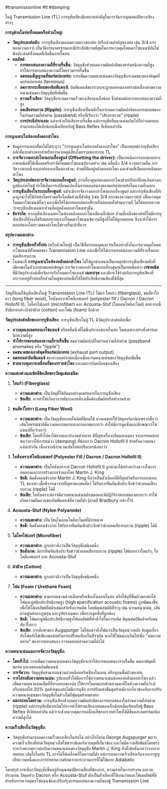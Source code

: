 #transmissionline #tl #damping

ในตู้ Transmission Line (TL) การบุซับเสียงมีบทบาทสำคัญในการจัดการคุณสมบัติทางเสียงต่างๆ

**การบุด้านในท่อทั้งหมดหรือส่วนใหญ่:**

- **วัตถุประสงค์หลัก:** การบุซับเสียงตลอดความยาวของท่อ (หรือส่วนสำคัญของท่อ เช่น 3/4 แรกของความยาว) เป็นวิธีการมาตรฐานและมีประสิทธิภาพที่สุดในการควบคุมโหมดเรโซแนนซ์อันไม่พึงประสงค์ทั้งหมดที่เกิดขึ้นภายในท่อ
- **ผลลัพธ์:**
    - **การตอบสนองความถี่ที่ราบรื่นขึ้น:** วัสดุบุซับช่วยลดความผิดปกติของฮาร์มอนิกความถี่สูง ทำให้การตอบสนองความถี่โดยรวมราบรื่นขึ้น
    - **ลดทอนสัญญาณที่พอร์ตปลายท่อ:** การเพิ่มความหนาแน่นของวัสดุบุซับจะลดขนาดเอาต์พุตที่พอร์ตปลายท่อ (terminus)
    - **ลดการกระเพื่อมของอิมพีแดนซ์:** อิมพีแดนซ์ของระบบจะถูกลดทอนลงอย่างต่อเนื่องตามความหนาแน่นของวัสดุบุซับที่เพิ่มขึ้น
    - **ความเร็วเสียง:** วัสดุบุซับจะลดความเร็วของเสียงลงเล็กน้อย ซึ่งส่งผลต่อการตอบสนองความถี่สูง
    - **ลดเสียงรบกวน (Ripple):** การบุซับเสียงเป็นหลักในการลดความผิดปกติของการตอบสนองในย่านความถี่ส่งผ่าน (passband) หรือที่เรียกว่า "เสียงรบกวน" (ripple)
    - **การประนีประนอม:** แม้จะช่วยให้เสียงราบรื่นขึ้น แต่การบุซับที่หนาแน่นเกินไปก็อาจลดทอนย่านเบสลงได้เล็กน้อยเมื่อเทียบกับตู้ Bass Reflex ที่เทียบเท่ากัน

**การบุเฉพาะในห้องหลังดอกลำโพง:**

- ข้อมูลจากแหล่งที่มาไม่ได้ระบุว่า "การบุเฉพาะในห้องหลังดอกลำโพง" เป็นกลยุทธ์การบุซับเสียงหลักที่แยกต่างหากสำหรับการควบคุมเสียงโดยรวมของระบบ TL
- **การจัดวางดอกลำโพงแบบเยื้องศูนย์ (Offsetting the driver):** เป็นเทคนิคการออกแบบทางเรขาคณิตที่ใช้เพื่อลดหรือกำจัดโหมดเรโซแนนซ์บางอย่าง เช่น คลื่นนิ่ง 3/4 ความยาวคลื่น การจัดวางแบบนี้จะแบ่งท่อออกเป็นสองส่วน: ส่วนที่ปิดอยู่หลังดอกลำโพง และส่วนที่เปิดออกหลังดอกลำโพง
- **วัตถุประสงค์ของการจัดวางแบบเยื้องศูนย์:** การเยื้องศูนย์ของดอกลำโพงช่วยปรับเปลี่ยนเส้นทางอะคูสติกภายในตู้ ทำให้เกิดการเปลี่ยนแปลงในการตอบสนองของพอร์ตปลายท่อในความถี่เฉพาะ
- **การบุซับเสียงในระบบเยื้องศูนย์:** แม้จะมีการจัดวางดอกลำโพงแบบเยื้องศูนย์ แต่การบุซับเสียงก็ยังคงถูกนำไปใช้กับท่อโดยรวมหรือในสัดส่วนที่สำคัญ (เช่น 3/4 แรกของความยาวท่อ) เพื่อควบคุมโหมดเรโซแนนซ์อื่นๆ และเพื่อให้ได้การตอบสนองที่ราบรื่นตลอดทั้งย่านความถี่ ไม่ได้หมายความว่าจะบุซับเสียงเฉพาะส่วนที่อยู่หลังดอกลำโพงเท่านั้น
- **ข้อจำกัด:** หากบุซับเสียงเฉพาะในห้องหลังดอกลำโพงเพียงเล็กน้อย ส่วนที่เหลือของท่อที่ไม่มีการบุซับเสียงก็ยังคงได้รับผลกระทบจากโหมดเรโซแนนซ์ความถี่สูงที่ไม่ได้ถูกลดทอน ซึ่งจะทำให้การตอบสนองโดยรวมของลำโพงไม่ราบรื่นเท่าที่ควร

**สรุปความแตกต่าง:**

- **การบุซับเสียงทั่วทั้งท่อ** (หรือส่วนใหญ่) เป็นวิธีที่ครอบคลุมและจำเป็นอย่างยิ่งในการควบคุมโหมดเรโซแนนซ์ทั้งหมดของ Transmission Line และเพื่อให้ได้การตอบสนองความถี่ที่ราบรื่นและลดเสียงรบกวน
- ในขณะที่ **การบุเฉพาะในห้องหลังดอกลำโพง** ไม่ได้ถูกนำเสนอเป็นกลยุทธ์การบุซับเสียงหลักที่เพียงพอในตัวเองตามแหล่งข้อมูล การจัดวางดอกลำโพงแบบเยื้องศูนย์เป็นเทคนิคทาง **เรขาคณิต** ที่มีวัตถุประสงค์เพื่อจัดการกับโหมดเรโซแนนซ์ **เฉพาะจุด** และมักจะใช้ร่วมกับการบุซับเสียงที่กระจายอยู่ทั่วท่อหรือส่วนใหญ่ของท่อเพื่อให้ได้ประสิทธิภาพเสียงที่ดีที่สุด

---

วัสดุที่นิยมใช้บุซับเสียงในตู้ Transmission Line (TL) ได้แก่ ใยแก้ว (fiberglass), ขนสัตว์ใยยาว (long fiber wool), ใยสังเคราะห์โพลีเอสเตอร์ (polyester fill / Dacron / Dacron Hollofil II), ไมโครไฟเบอร์ (microfiber) และ Acousta-Stuf (ไนลอนโพลีอะไมด์) นอกจากนี้ ยังมีการกล่าวถึงผ้าฝ้าย (cotton) และโฟม (foam) อีกด้วย

**วัตถุประสงค์หลักของการบุซับเสียง:** การบุซับเสียงในตู้ TL มีวัตถุประสงค์หลักเพื่อ:

- **ควบคุมและลดทอนเรโซแนนซ์** หรือคลื่นนิ่งที่ไม่พึงประสงค์ภายในท่อ โดยเฉพาะอย่างยิ่งฮาร์มอนิกความถี่สูง
- **ทำให้การตอบสนองความถี่ราบรื่นขึ้น** ลดความผิดปกติในย่านความถี่ส่งผ่าน (passband anomalies หรือ "ripple")
- **ลดขนาดของเอาต์พุตที่พอร์ตปลายท่อ** (exhaust port output)
- **ลดทอนค่าอิมพีแดนซ์** ของระบบอย่างต่อเนื่องเมื่อความหนาแน่นของวัสดุบุซับเพิ่มขึ้น
- **ช่วยควบคุมการเคลื่อนที่ของกรวยลำโพง** และลดการบิดเบือนของเสียง

**ความแตกต่างและข้อดีข้อเสียของวัสดุแต่ละชนิด:**

1. **ใยแก้ว (Fiberglass)**
    
    - **ความแตกต่าง:** เป็นวัสดุที่ใช้กันมาอย่างแพร่หลายในการบุซับเสียง
    - **ข้อเสีย:** อาจทำให้เกิดอาการคันระคายเคืองเมื่อต้องสัมผัสหรือทำงานด้วย
2. **ขนสัตว์ใยยาว (Long Fiber Wool)**
    
    - **ความแตกต่าง:** เป็นวัสดุบุซับแบบดั้งเดิมที่นิยมใช้ บางคนชอบใช้วัสดุออร์แกนิกเพราะเชื่อว่าเส้นใยธรรมชาติมีความหลากหลายทางกายภาพมากกว่า ทำให้มีการดูดซับและลักษณะเรโซแนนซ์ที่กว้างกว่า
    - **ข้อเสีย:** โดยทั่วไปหาได้ยากและทำงานด้วยยาก มีปัญหาเรื่องกลิ่นและแมลง จากการทดสอบพบว่าอาจให้การหน่วง (damping) ที่น้อยกว่า Dacron Hollofil II สำหรับความหนาแน่นเท่ากัน เนื่องจากมีจำนวนเส้นใยต่อปริมาตรน้อยกว่า
3. **ใยสังเคราะห์โพลีเอสเตอร์ (Polyester Fill / Dacron / Dacron Hollofil II)**
    
    - **ความแตกต่าง:** เป็นใยสังเคราะห์ Dacron Hollofil II ถูกนำมาใช้อย่างกว้างขวางในการทดลองและการสร้างแบบจำลองโดย Martin J. King
    - **ข้อดี:** ติดตั้งค่อนข้างง่าย Martin J. King ถือว่าเป็นตัวเลือกที่ดีที่สุดสำหรับการออกแบบ TL ของเขา เมื่อพิจารณาจากปัญหาของขนสัตว์ ได้รับการยืนยันเชิงประจักษ์ว่าช่วยลดเสียงรบกวน (ripple) ได้ดี
    - **ข้อเสีย:** ใยสังเคราะห์อาจมีความหนาแน่นสม่ำเสมอและมีปฏิกิริยาตอบสนองมากกว่า ทำให้เกิดความผันผวนของอิมพีแดนซ์ที่ความถี่ต่ำ (ตามที่ Bradbury กล่าวไว้)
4. **Acousta-Stuf (Nylon Polyamide)**
    
    - **ความแตกต่าง:** เป็นวัสดุไนลอนโพลีอะไมด์ที่มีจำหน่าย
    - **ข้อดี:** ติดตั้งค่อนข้างง่าย ได้รับการยืนยันเชิงประจักษ์ว่าช่วยลดเสียงรบกวน (ripple) ได้ดี
5. **ไมโครไฟเบอร์ (Microfiber)**
    
    - **ความแตกต่าง:** ถูกกล่าวถึงว่าเป็นวัสดุบุซับชนิดหนึ่ง
    - **ข้อสังเกต:** มีการยืนยันเชิงประจักษ์ว่าช่วยลดเสียงรบกวน (ripple) ได้น้อยกว่าใยแก้ว, ใยโพลีเอสเตอร์ และ Acousta-Stuf
6. **ผ้าฝ้าย (Cotton)**
    
    - **ความแตกต่าง:** ถูกกล่าวถึงว่าเป็นวัสดุบุซับชนิดหนึ่ง
7. **โฟม (Foam / Urethane Foam)**
    
    - **ความแตกต่าง:** สามารถแขวนด้วยเดือยหรือเชือกไนลอนในท่อ หรือใช้บุที่พื้นผิวของท่อได้ โฟมอะคูสติกประสิทธิภาพสูง (high specification acoustic foams) ถูกพัฒนาขึ้นเพื่อให้ได้ผลลัพธ์ที่สม่ำเสมอสำหรับการผลิต โดยมีคุณสมบัติที่ระบุ เช่น ความหนาแน่น, เส้นผ่านศูนย์กลางรูพรุน และรูปทรงเฉพาะ เพื่อการดูดซับที่ถูกต้อง
    - **ข้อดี:** โฟมอะคูสติกประสิทธิภาพสูงให้ผลลัพธ์ที่ทำซ้ำได้ในการผลิต มีคุณสมบัติคล้ายกับขนสัตว์ใยยาว
    - **ข้อเสีย:** การศึกษาของ Augspurger ไม่ได้กล่าวถึงโฟมว่าเป็นวัสดุหน่วงหลัก ข้อมูลเกี่ยวกับโฟมยังไม่เพียงพอสำหรับการเปรียบเทียบในปัจจุบัน หากใช้โฟมมากเกินไปเพื่อ "ลดความหยาบ" ของการตอบสนอง อาจลดทอนย่านความถี่ต่ำได้

**ความหนาแน่นและการจัดวางวัสดุบุซับ:**

- **โดยทั่วไป:** การเพิ่มความหนาแน่นของวัสดุบุซับจะทำให้การตอบสนองราบรื่นขึ้น ลดเอาต์พุตที่พอร์ต และลดทอนอิมพีแดนซ์
- **การจัดวาง:** วัสดุบุซับสามารถแขวนด้วยเดือยหรือเชือกไนลอน หรือบุบนพื้นผิวของท่อ
- **การไล่ระดับความหนาแน่น:** รูปแบบทั่วไปคือการใช้ความหนาแน่นน้อยลงหลังดอกลำโพง แล้วเพิ่มความหนาแน่นเต็มที่ที่ทางออกของท่อ (ให้การโหลดแบบต้านทานคงที่ในช่วงความถี่กว้าง) หรือปล่อยให้ 20% สุดท้ายของท่อไม่มีการบุซับ การปรับแต่งขั้นสุดท้ายมักจะเกี่ยวข้องกับการปรับความหนาแน่นของวัสดุบุซับในช่วงไม่กี่ฟุตสุดท้ายของท่อ
- **ผลกระทบโดยรวม:** การบุซับเสียงช่วยลดความผิดปกติของการตอบสนองในย่านความถี่ส่งผ่าน (ripple) แต่การบุซับที่มากเกินไปอาจทำให้ย่านเสียงเบสลดลงเล็กน้อยเมื่อเทียบกับตู้ Bass Reflex ที่เทียบเท่ากัน แม้ว่าจะช่วยควบคุมการเคลื่อนที่ของกรวยลำโพงได้ดีขึ้นและลดฮาร์มอนิกความถี่สูงได้

**ความเร็วเสียงในวัสดุบุซับ:**

- วัสดุบุซับสามารถลดความเร็วของเสียงในท่อได้ อย่างไรก็ตาม George Augspurger พบว่าความเร็วเสียงที่ผ่านวัสดุหน่วงไม่ใช่พารามิเตอร์ควบคุมที่เกี่ยวข้อง และไม่มีความสัมพันธ์โดยตรงระหว่างความยาวท่อกับความหนาแน่นของวัสดุบุซับ Martin J. King ยังตั้งข้อสังเกตว่าจากการทดสอบ เส้นใยในท่อ TL อาจไม่ได้เคลื่อนที่ในความถี่ต่ำ แต่การลดความเร็วเสียงเกิดจากการสูญเสียความหนืดและการถ่ายเทความร้อนจากกระบวนการที่ไม่ใช่แบบ Adiabatic

โดยสรุป การเลือกวัสดุบุซับขึ้นอยู่กับคุณสมบัติทางเสียงที่ต้องการ, ความง่ายในการทำงาน และงบประมาณ วัสดุอย่าง Dacron หรือ Acousta-Stuf มักเป็นตัวเลือกที่ใช้งานง่ายและให้ผลลัพธ์ที่ดีสำหรับการควบคุมเรโซแนนซ์และปรับปรุงการตอบสนองความถี่ของตู้ Transmission Line